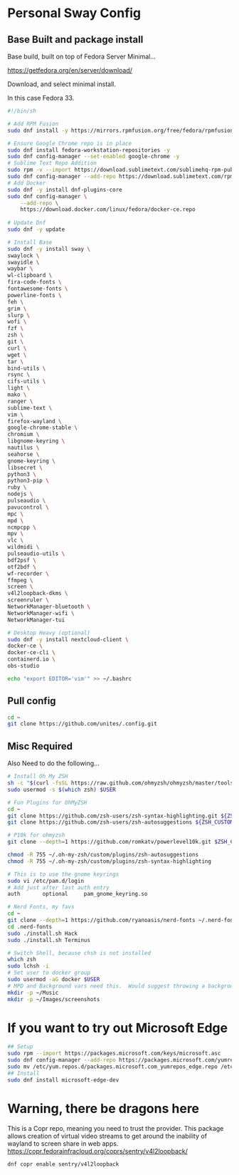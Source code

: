 # Personal Sway Config


## Base Built and package install
Base build, built on top of Fedora Server Minimal...

https://getfedora.org/en/server/download/

Download, and select minimal install.

In this case Fedora 33.

```sh
#!/bin/sh

# Add RPM Fusion
sudo dnf install -y https://mirrors.rpmfusion.org/free/fedora/rpmfusion-free-release-$(rpm -E %fedora).noarch.rpm https://mirrors.rpmfusion.org/nonfree/fedora/rpmfusion-nonfree-release-$(rpm -E %fedora).noarch.rpm

# Ensure Google Chrome repo is in place
sudo dnf install fedora-workstation-repositories -y 
sudo dnf config-manager --set-enabled google-chrome -y
# Sublime Text Repo Addition
sudo rpm -v --import https://download.sublimetext.com/sublimehq-rpm-pub.gpg 
sudo dnf config-manager --add-repo https://download.sublimetext.com/rpm/stable/x86_64/sublime-text.repo -y
# Add Docker
sudo dnf -y install dnf-plugins-core
sudo dnf config-manager \
    --add-repo \
    https://download.docker.com/linux/fedora/docker-ce.repo
    
# Update Dnf
sudo dnf -y update

# Install Base
sudo dnf -y install sway \
swaylock \
swayidle \
waybar \
wl-clipboard \
fira-code-fonts \
fontawesome-fonts \
powerline-fonts \
feh \
grim \
slurp \
wofi \
fzf \
zsh \
git \
curl \
wget \
tar \
bind-utils \
rsync \
cifs-utils \
light \
mako \
ranger \
sublime-text \
vim \
firefox-wayland \
google-chrome-stable \
chromium \
libgnome-keyring \
nautilus \
seahorse \
gnome-keyring \
libsecret \
python3 \
python3-pip \
ruby \
nodejs \
pulseaudio \
pavucontrol \
mpc \
mpd \
ncmpcpp \
mpv \
vlc \
wildmidi \
pulseaudio-utils \
bdf2psf \
otf2bdf \
wf-recorder \
ffmpeg \
screen \
v4l2loopback-dkms \
screenruler \
NetworkManager-bluetooth \
NetworkManager-wifi \
NetworkManager-tui

# Desktop Heavy (optional)
sudo dnf -y install nextcloud-client \
docker-ce \
docker-ce-cli \
containerd.io \
obs-studio 

echo "export EDITOR='vim'" >> ~/.bashrc
```

## Pull config
```sh
cd ~
git clone https://github.com/unites/.config.git
```

## Misc Required

Also Need to do the following...

```sh
# Install Oh My ZSH
sh -c "$(curl -fsSL https://raw.github.com/ohmyzsh/ohmyzsh/master/tools/install.sh)"
sudo usermod -s $(which zsh) $USER

# Fun Plugins for OhMyZSH
cd ~
git clone https://github.com/zsh-users/zsh-syntax-highlighting.git ${ZSH_CUSTOM:-~/.oh-my-zsh/custom}/plugins/zsh-syntax-highlighting
git clone https://github.com/zsh-users/zsh-autosuggestions ${ZSH_CUSTOM:-~/.oh-my-zsh/custom}/plugins/zsh-autosuggestions

# P10k for ohmyzsh
git clone --depth=1 https://github.com/romkatv/powerlevel10k.git $ZSH_CUSTOM/themes/powerlevel10k

chmod -R 755 ~/.oh-my-zsh/custom/plugins/zsh-autosuggestions
chmod -R 755 ~/.oh-my-zsh/custom/plugins/zsh-syntax-highlighting

# This is to use the gnome keyrings
sudo vi /etc/pam.d/login
# Add just after last auth entry
auth       optional     pam_gnome_keyring.so

# Nerd Fonts, my favs
cd ~
git clone --depth=1 https://github.com/ryanoasis/nerd-fonts ~/.nerd-fonts
cd .nerd-fonts 
sudo ./install.sh Hack
sudo ./install.sh Terminus

# Switch Shell, because chsh is not installed
which zsh
sudo lchsh -i
# Set user to docker group
sudo usermod -aG docker $USER
# MPD and Background vars need this.  Would suggest throwing a background.jpg in the Images Dir.
mkdir -p ~/Music
mkdir -p ~/Images/screenshots
```

# If you want to try out Microsoft Edge
```sh
## Setup
sudo rpm --import https://packages.microsoft.com/keys/microsoft.asc
sudo dnf config-manager --add-repo https://packages.microsoft.com/yumrepos/edge
sudo mv /etc/yum.repos.d/packages.microsoft.com_yumrepos_edge.repo /etc/yum.repos.d/microsoft-edge-dev.repo
## Install
sudo dnf install microsoft-edge-dev
```

# Warning, there be dragons here
This is a Copr repo, meaning you need to trust the provider.  This package allows creation of virtual video streams to get around the inability of wayland to screen share in web apps.
https://copr.fedorainfracloud.org/coprs/sentry/v4l2loopback/
```sh
dnf copr enable sentry/v4l2loopback

 ```
